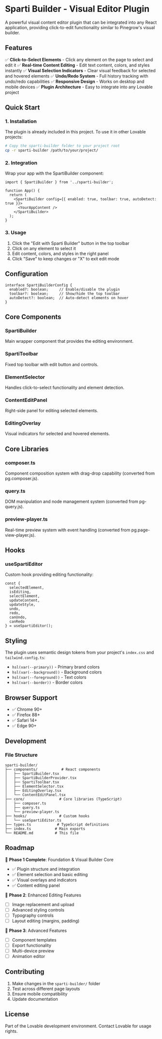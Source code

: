 # Sparti Builder - Visual Editor Plugin

A powerful visual content editor plugin that can be integrated into any React application, providing click-to-edit functionality similar to Pinegrow's visual builder.

## Features

✅ **Click-to-Select Elements** - Click any element on the page to select and edit it
✅ **Real-time Content Editing** - Edit text content, colors, and styles instantly
✅ **Visual Selection Indicators** - Clear visual feedback for selected and hovered elements
✅ **Undo/Redo System** - Full history tracking with undo/redo capabilities
✅ **Responsive Design** - Works on desktop and mobile devices
✅ **Plugin Architecture** - Easy to integrate into any Lovable project

## Quick Start

### 1. Installation
The plugin is already included in this project. To use it in other Lovable projects:

```bash
# Copy the sparti-builder folder to your project root
cp -r sparti-builder /path/to/your/project/
```

### 2. Integration
Wrap your app with the SpartiBuilder component:

```tsx
import { SpartiBuilder } from '../sparti-builder';

function App() {
  return (
    <SpartiBuilder config={{ enabled: true, toolbar: true, autoDetect: true }}>
      <YourAppContent />
    </SpartiBuilder>
  );
}
```

### 3. Usage
1. Click the "Edit with Sparti Builder" button in the top toolbar
2. Click on any element to select it
3. Edit content, colors, and styles in the right panel
4. Click "Save" to keep changes or "X" to exit edit mode

## Configuration

```tsx
interface SpartiBuilderConfig {
  enabled?: boolean;     // Enable/disable the plugin
  toolbar?: boolean;     // Show/hide the top toolbar
  autoDetect?: boolean;  // Auto-detect elements on hover
}
```

## Core Components

### SpartiBuilder
Main wrapper component that provides the editing environment.

### SpartiToolbar  
Fixed top toolbar with edit button and controls.

### ElementSelector
Handles click-to-select functionality and element detection.

### ContentEditPanel
Right-side panel for editing selected elements.

### EditingOverlay
Visual indicators for selected and hovered elements.

## Core Libraries

### composer.ts
Component composition system with drag-drop capability (converted from pg.composer.js).

### query.ts  
DOM manipulation and node management system (converted from pg-query.js).

### preview-player.ts
Real-time preview system with event handling (converted from pg.page-view-player.js).

## Hooks

### useSpartiEditor
Custom hook providing editing functionality:

```tsx
const {
  selectedElement,
  isEditing, 
  selectElement,
  updateContent,
  updateStyle,
  undo,
  redo,
  canUndo,
  canRedo
} = useSpartiEditor();
```

## Styling

The plugin uses semantic design tokens from your project's `index.css` and `tailwind.config.ts`:

- `hsl(var(--primary))` - Primary brand colors
- `hsl(var(--background))` - Background colors  
- `hsl(var(--foreground))` - Text colors
- `hsl(var(--border))` - Border colors

## Browser Support

- ✅ Chrome 90+
- ✅ Firefox 88+ 
- ✅ Safari 14+
- ✅ Edge 90+

## Development

### File Structure
```
sparti-builder/
├── components/           # React components
│   ├── SpartiBuilder.tsx
│   ├── SpartiBuilderProvider.tsx  
│   ├── SpartiToolbar.tsx
│   ├── ElementSelector.tsx
│   ├── EditingOverlay.tsx
│   └── ContentEditPanel.tsx
├── core/                # Core libraries (TypeScript)
│   ├── composer.ts
│   ├── query.ts  
│   └── preview-player.ts
├── hooks/               # Custom hooks
│   └── useSpartiEditor.ts
├── types.ts            # TypeScript definitions
├── index.ts           # Main exports
└── README.md          # This file
```

## Roadmap

🔄 **Phase 1 Complete**: Foundation & Visual Builder Core
- ✅ Plugin structure and integration
- ✅ Element selection and basic editing
- ✅ Visual overlays and indicators
- ✅ Content editing panel

🎯 **Phase 2**: Enhanced Editing Features
- [ ] Image replacement and upload
- [ ] Advanced styling controls
- [ ] Typography controls
- [ ] Layout editing (margins, padding)

🎯 **Phase 3**: Advanced Features  
- [ ] Component templates
- [ ] Export functionality
- [ ] Multi-device preview
- [ ] Animation editor

## Contributing

1. Make changes in the `sparti-builder/` folder
2. Test across different page layouts
3. Ensure mobile compatibility
4. Update documentation

## License

Part of the Lovable development environment. Contact Lovable for usage rights.